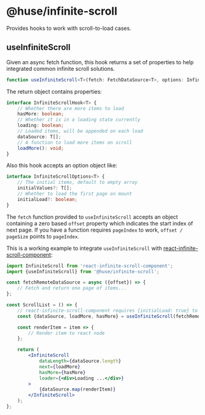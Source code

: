 # @huse/infinite-scroll

Provides hooks to work with scroll-to-load cases.

## useInfiniteScroll

Given an async fetch function, this hook returns a set of properties to help integrated common infinite scroll solutions.

```typescript
function useInfiniteScroll<T>(fetch: FetchDataSource<T>, options: InfiniteScrollOptions<T> = {}): InfiniteScrollHook<T>
```

The return object contains properties:

```typescript
interface InfiniteScrollHook<T> {
    // Whether there are more items to load
    hasMore: boolean;
    // Whether it is in a loading state currently
    loading: boolean;
    // Loaded items, will be appended on each load
    dataSource: T[];
    // A function to load more items on scroll
    loadMore(): void;
}
```

Also this hook accepts an option object like:

```typescript
interface InfiniteScrollOptions<T> {
    // The initial items, default to empty array
    initialValues?: T[];
    // Whether to load the first page on mount
    initialLoad?: boolean;
}
```

The `fetch` function provided to `useInfiniteScroll` accepts an object containing a zero based `offset` property which indicates the start index of next page. If you have a function requires `pageIndex` to work, `offset / pageSize` points to `pageIndex`.

This is a working example to integrate `useInfiniteScroll` with [react-infinite-scroll-component](https://www.npmjs.com/package/react-infinite-scroll-component):

```jsx
import InfiniteScroll from 'react-infinite-scroll-component';
import {useInfiniteScroll} from '@huse/infinite-scroll';

const fetchRemoteDataSource = async ({offset}) => {
    // Fetch and return one page of items...
};

const ScrollList = () => {
    // react-infinite-scroll-component requires {initialLoad: true} to work
    const {dataSource, loadMore, hasMore} = useInfiniteScroll(fetchRemoteDataSource, {initialLoad: true});

    const renderItem = item => {
        // Render item to react node
    };

    return (
        <InfiniteScroll
            dataLength={dataSource.length}
            next={loadMore}
            hasMore={hasMore}
            loader={<div>Loading ...</div>}
        >
            {dataSource.map(renderItem)}
        </InfiniteScroll>
    );
};
```
